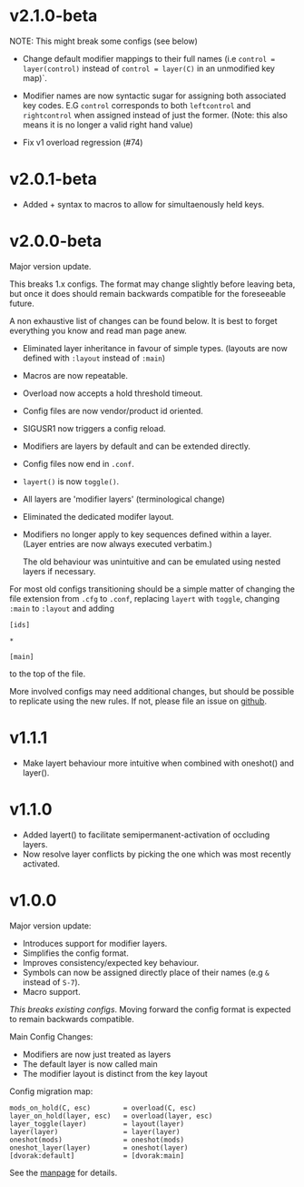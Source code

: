 # v2.1.0-beta

 NOTE: This might break some configs (see below)

 - Change default modifier mappings to their full names (i.e `control =
   layer(control)` instead of `control = layer(C)` in an unmodified key map)`.

 - Modifier names are now syntactic sugar for assigning both associated key
   codes.  E.G `control` corresponds to both `leftcontrol` and `rightcontrol`
   when assigned instead of just the former.  (Note: this also means it is no
   longer a valid right hand value)

 - Fix v1 overload regression (#74)

# v2.0.1-beta

 - Added + syntax to macros to allow for simultaenously held keys.

# v2.0.0-beta

Major version update. 

This breaks 1.x configs. The format may change slightly before leaving beta,
but once it does should remain backwards compatible for the foreseeable future.

A non exhaustive list of changes can be found below. It is best to forget
everything you know and read man page anew.

- Eliminated layer inheritance in favour of simple types.
(layouts are now defined with `:layout` instead of `:main`)
- Macros are now repeatable.
- Overload now accepts a hold threshold timeout.
- Config files are now vendor/product id oriented.
- SIGUSR1 now triggers a config reload.
- Modifiers are layers by default and can be extended directly.
- Config files now end in `.conf`.
- `layert()` is now `toggle()`.
- All layers are 'modifier layers' (terminological change)
- Eliminated the dedicated modifer layout.
- Modifiers no longer apply to key sequences defined within a layer.
  (Layer entries are now always executed verbatim.)

  The old behaviour was unintuitive and can be emulated using nested
  layers if necessary.

For most old configs transitioning should be a simple matter of changing
the file extension from `.cfg` to `.conf`, replacing `layert` with
`toggle`, changing `:main` to `:layout` and adding

```
[ids]

*

[main]
```

to the top of the file. 

More involved configs may need additional changes, but should be possible
to replicate using the new rules. If not, please file an issue on
[github](https://github.com/rvaiya/keyd/issues).

# v1.1.1

- Make layert behaviour more intuitive when combined with oneshot() and layer().

# v1.1.0

- Added layert() to facilitate semipermanent-activation of occluding layers.
- Now resolve layer conflicts by picking the one which was most recently activated.

# v1.0.0

Major version update:

- Introduces support for modifier layers.
- Simplifies the config format.
- Improves consistency/expected key behaviour.
- Symbols can now be assigned directly place of their names (e.g `&` instead of `S-7`).
- Macro support.

*This breaks existing configs*. Moving forward the config format is expected to
remain backwards compatible.

Main Config Changes:

- Modifiers are now just treated as layers
- The default layer is now called main
- The modifier layout is distinct from the key layout

Config migration map:

```
mods_on_hold(C, esc)        = overload(C, esc)
layer_on_hold(layer, esc)   = overload(layer, esc)
layer_toggle(layer)         = layout(layer)
layer(layer)                = layer(layer)
oneshot(mods)               = oneshot(mods)
oneshot_layer(layer)        = oneshot(layer)
[dvorak:default]            = [dvorak:main]
```

See the [manpage](man.md) for details.
